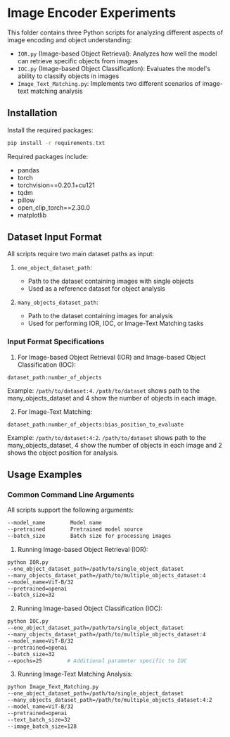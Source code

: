 # Image Encoder Experiments

This folder contains three Python scripts for analyzing different aspects of image encoding and object understanding:

- `IOR.py` (Image-based Object Retrieval): Analyzes how well the model can retrieve specific objects from images
- `IOC.py` (Image-based Object Classification): Evaluates the model's ability to classify objects in images
- `Image_Text_Matching.py`: Implements two different scenarios of image-text matching analysis

## Installation

Install the required packages:
```bash
pip install -r requirements.txt
```

Required packages include:
- pandas
- torch
- torchvision==0.20.1+cu121
- tqdm
- pillow
- open_clip_torch==2.30.0
- matplotlib

## Dataset Input Format

All scripts require two main dataset paths as input:

1. `one_object_dataset_path`: 
   - Path to the dataset containing images with single objects
   - Used as a reference dataset for object analysis

2. `many_objects_dataset_path`:
   - Path to the dataset containing images for analysis
   - Used for performing IOR, IOC, or Image-Text Matching tasks

### Input Format Specifications

1. For Image-based Object Retrieval (IOR) and Image-based Object Classification (IOC):
```
dataset_path:number_of_objects
```
Example: `/path/to/dataset:4`. `/path/to/dataset` shows path to the many_objects_dataset and 4 show the number of objects in each image.

2. For Image-Text Matching:
```
dataset_path:number_of_objects:bias_position_to_evaluate
```
Example: `/path/to/dataset:4:2`. `/path/to/dataset` shows path to the many_objects_dataset, 4 show the number of objects in each image and 2 shows the object position for analysis.

## Usage Examples

### Common Command Line Arguments

All scripts support the following arguments:
```bash
--model_name        Model name
--pretrained        Pretrained model source
--batch_size        Batch size for processing images
```

1. Running Image-based Object Retrieval (IOR):
```bash
python IOR.py 
--one_object_dataset_path=/path/to/single_object_dataset 
--many_objects_dataset_path=/path/to/multiple_objects_dataset:4
--model_name=ViT-B/32
--pretrained=openai
--batch_size=32
```

2. Running Image-based Object Classification (IOC):
```bash
python IOC.py 
--one_object_dataset_path=/path/to/single_object_dataset 
--many_objects_dataset_path=/path/to/multiple_objects_dataset:4
--model_name=ViT-B/32
--pretrained=openai
--batch_size=32
--epochs=25        # Additional parameter specific to IOC
```

3. Running Image-Text Matching Analysis:
```bash
python Image_Text_Matching.py 
--one_object_dataset_path=/path/to/single_object_dataset 
--many_objects_dataset_path=/path/to/multiple_objects_dataset:4:2
--model_name=ViT-B/32
--pretrained=openai
--text_batch_size=32
--image_batch_size=128
```
